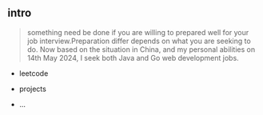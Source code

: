 ## intro
> something need be done if you are willing to prepared well for your job interview.Preparation differ depends on what you are seeking to do. Now based on the situation in China, and my personal abilities on 14th May 2024, I seek both Java and Go web development jobs.

- leetcode

- projects
- ...